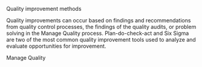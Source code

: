 Quality improvement methods


Quality improvements can occur based on findings and recommendations from quality control processes, the findings 
of the quality audits, or problem solving in the Manage Quality process. Plan-do-check-act and Six Sigma are two of the 
most common quality improvement tools used to analyze and evaluate opportunities for improvement.

Manage Quality


